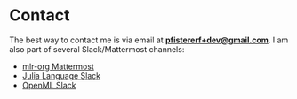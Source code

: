 # Contact

The best way to contact me is via email at **pfistererf+dev@gmail.com**.
I am also part of several Slack/Mattermost channels:

* [mlr-org Mattermost](https://lmmisld-lmu-stats-slds.srv.mwn.de/mlr_invite/)
* [Julia Language Slack](https://join.slack.com/t/julialang/shared_invite/zt-1ab2rnvlw-mfODD9DJC_apVEULyKXDrA)
* [OpenML Slack](https://openml.slack.com)